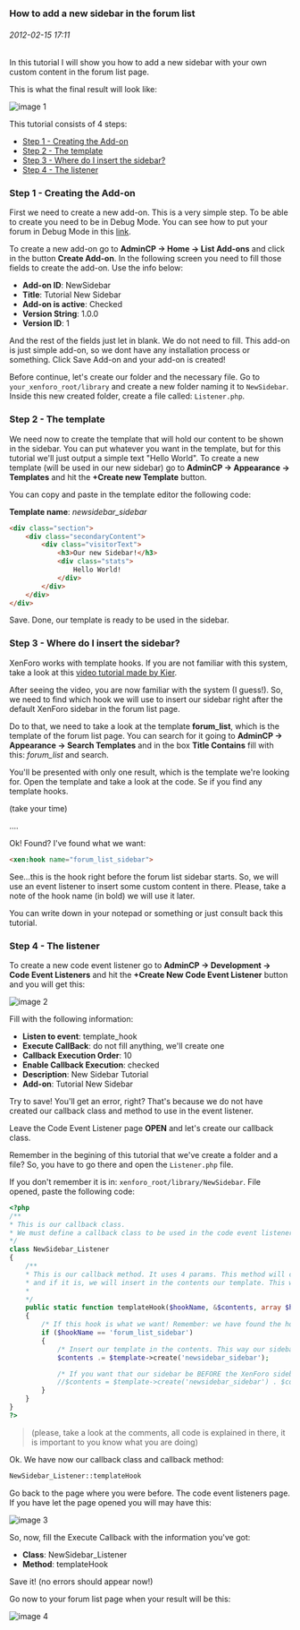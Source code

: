 ### How to add a new sidebar in the forum list
###### 2012-02-15 17:11

In this tutorial I will show you how to add a new sidebar with your own custom content in the forum list page.

This is what the final result will look like:

![image 1](images/1.png)

<!--more-->

This tutorial consists of 4 steps:

- [Step 1 - Creating the Add-on](#step_1__creating_the_addon)
- [Step 2 - The template](#step_2__the_template)
- [Step 3 - Where do I insert the sidebar?](#step_3__where_do_i_insert_the_sidebar)
- [Step 4 - The listener](#step_4__the_listener)


### <a name="step_1__creating_the_addon"></a>Step 1 - Creating the Add-on

First we need to create a new add-on. This is a very simple step. To be able to create you need to be in Debug Mode. You can see how to put your forum in Debug Mode in this [link](http://xenforo.com/community/threads/frequently-asked-questions.5183/#post-248490).

To create a new add-on go to **AdminCP -> Home -> List Add-ons** and click in the button **Create Add-on**. In the following screen you need to fill those fields to create the add-on. Use the info below:

- **Add-on ID**: NewSidebar
- **Title**: Tutorial New Sidebar
- **Add-on is active**: Checked
- **Version String**: 1.0.0
- **Version ID**: 1

And the rest of the fields just let in blank. We do not need to fill. This add-on is just simple add-on, so we dont have any installation process or something. Click Save Add-on and your add-on is created!

Before continue, let's create our folder and the necessary file. Go to `your_xenforo_root/library` and create a new folder naming it to `NewSidebar`. Inside this new created folder, create a file called: `Listener.php`.

### <a name="step_2__the_template"></a>Step 2 - The template

We need now to create the template that will hold our content to be shown in the sidebar. You can put whatever you want in the template, but for this tutorial we'll just output a simple text "Hello World". To create a new template (will be used in our new sidebar) go to **AdminCP -> Appearance -> Templates** and hit the **+Create new Template** button.

You can copy and paste in the template editor the following code:

**Template name**: *newsidebar_sidebar*

```html
<div class="section">
    <div class="secondaryContent">
        <div class="visitorText">
            <h3>Our new Sidebar!</h3>
            <div class="stats">
                Hello World!
            </div>
        </div>
    </div>
</div>
```

Save. Done, our template is ready to be used in the sidebar.

### <a name="step_3__where_do_i_insert_the_sidebar"></a>Step 3 - Where do I insert the sidebar?

XenForo works with template hooks. If you are not familiar with this system, take a look at this [video tutorial made by Kier](http://xenforo.com/community/threads/how-to-use-template-hooks.13167/).

After seeing the video, you are now familiar with the system (I guess!). So, we need to find which hook we will use to insert our sidebar right after the default XenForo sidebar in the forum list page.

Do to that, we need to take a look at the template **forum_list**, which is the template of the forum list page. You can search for it going to **AdminCP -> Appearance -> Search Templates** and in the box **Title Contains** fill with this: *forum_list* and search.

You'll be presented with only one result, which is the template we're looking for. Open the template and take a look at the code. Se if you find any template hooks.

(take your time)

....


Ok! Found? I've found what we want:

```html
<xen:hook name="forum_list_sidebar">
```

See...this is the hook right before the forum list sidebar starts. So, we will use an event listener to insert some custom content in there. Please, take a note of the hook name (in bold) we will use it later.

You can write down in your notepad or something or just consult back this tutorial.

### <a name="step_4__the_listener"></a>Step 4 - The listener

To create a new code event listener go to **AdminCP -> Development -> Code Event Listeners** and hit the **+Create New Code Event Listener** button and you will get this:

![image 2](images/2.png)

Fill with the following information:

- **Listen to event**: template_hook
- **Execute CallBack**: do not fill anything, we'll create one
- **Callback Execution Order**: 10
- **Enable Callback Execution**: checked
- **Description**: New Sidebar Tutorial
- **Add-on**: Tutorial New Sidebar

Try to save! You'll get an error, right? That's because we do not have created our callback class and method to use in the event listener.

Leave the Code Event Listener page **OPEN** and let's create our callback class.

Remember in the begining of this tutorial that we've create a folder and a file? So, you have to go there and open the `Listener.php` file.

If you don't remember it is in: `xenforo_root/library/NewSidebar`. File opened, paste the following code:

```php
<?php
/**
* This is our callback class.
* We must define a callback class to be used in the code event listener.
*/
class NewSidebar_Listener
{
    /**
    * This is our callback method. It uses 4 params. This method will check if the current requested hook is what we want ('forum_list_sidebar')
    * and if it is, we will insert in the contents our template. This way we will have a sidebar right after the XenForo default sidebar.
    *
    */
    public static function templateHook($hookName, &$contents, array $hookParams, XenForo_Template_Abstract $template)
    {
        /* If this hook is what we want! Remember: we have found the hook name when we was looking in the forum_list template! */
        if ($hookName == 'forum_list_sidebar')
        {
            /* Insert our template in the contents. This way our sidebar will be inserted right after the last XenForo sidebar in the forum list page */
            $contents .= $template->create('newsidebar_sidebar');

            /* If you want that our sidebar be BEFORE the XenForo sidebars uncomment the following line (don't forget to comment the line above) */
            //$contents = $template->create('newsidebar_sidebar') . $contents;
        }
    }
}
?>
```

> (please, take a look at the comments, all code is explained in there, it is important to you know what you are doing)

Ok. We have now our callback class and callback method:

```php
NewSidebar_Listener::templateHook
```

Go back to the page where you were before. The code event listeners page. If you have let the page opened you will may have this:

![image 3](images/3.png)

So, now, fill the Execute Callback with the information you've got:

- **Class**: NewSidebar_Listener
- **Method**: templateHook

Save it! (no errors should appear now!)

Go now to your forum list page when your result will be this:

![image 4](images/4.png)
